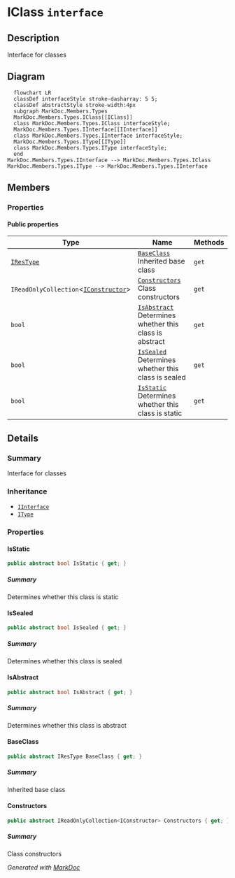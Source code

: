 # IClass `interface`

## Description
Interface for classes

## Diagram
```mermaid
  flowchart LR
  classDef interfaceStyle stroke-dasharray: 5 5;
  classDef abstractStyle stroke-width:4px
  subgraph MarkDoc.Members.Types
  MarkDoc.Members.Types.IClass[[IClass]]
  class MarkDoc.Members.Types.IClass interfaceStyle;
  MarkDoc.Members.Types.IInterface[[IInterface]]
  class MarkDoc.Members.Types.IInterface interfaceStyle;
  MarkDoc.Members.Types.IType[[IType]]
  class MarkDoc.Members.Types.IType interfaceStyle;
  end
MarkDoc.Members.Types.IInterface --> MarkDoc.Members.Types.IClass
MarkDoc.Members.Types.IType --> MarkDoc.Members.Types.IInterface
```

## Members
### Properties
#### Public  properties
| Type | Name | Methods |
| --- | --- | --- |
| [`IResType`](../resolvedtypes/IResType.md) | [`BaseClass`](#baseclass)<br>Inherited base class | `get` |
| `IReadOnlyCollection`&lt;[`IConstructor`](../members/IConstructor.md)&gt; | [`Constructors`](#constructors)<br>Class constructors | `get` |
| `bool` | [`IsAbstract`](#isabstract)<br>Determines whether this class is abstract | `get` |
| `bool` | [`IsSealed`](#issealed)<br>Determines whether this class is sealed | `get` |
| `bool` | [`IsStatic`](#isstatic)<br>Determines whether this class is static | `get` |

## Details
### Summary
Interface for classes

### Inheritance
 - [
`IInterface`
](./IInterface.md)
 - [
`IType`
](./IType.md)

### Properties
#### IsStatic
```csharp
public abstract bool IsStatic { get; }
```
##### Summary
Determines whether this class is static

#### IsSealed
```csharp
public abstract bool IsSealed { get; }
```
##### Summary
Determines whether this class is sealed

#### IsAbstract
```csharp
public abstract bool IsAbstract { get; }
```
##### Summary
Determines whether this class is abstract

#### BaseClass
```csharp
public abstract IResType BaseClass { get; }
```
##### Summary
Inherited base class

#### Constructors
```csharp
public abstract IReadOnlyCollection<IConstructor> Constructors { get; }
```
##### Summary
Class constructors

*Generated with* [*MarkDoc*](https://github.com/hailstorm75/MarkDoc.Core)
